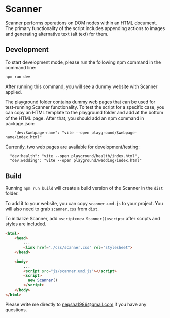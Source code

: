 # Scanner
Scanner performs operations on DOM nodes within an HTML document. The primary functionality of the script includes appending actions to images and generating alternative text (alt text) for them.

## Development

To start development mode, please run the following npm command in the command line:

```bash
npm run dev
```

After running this command, you will see a dummy website with Scanner applied.

The playground folder contains dummy web pages that can be used for test-running Scanner functionality.
To test the script for a specific case, you can copy an HTML template to the playground folder and add <script type="module" src="/src/main.ts"></script> at the bottom of the HTML page.
After that, you should add an npm command in package.json:
```npm
    "dev:$webpage-name": "vite --open playground/$webpage-name/index.html"
```

Currently, two web pages are available for development/testing:

```npm
  "dev:health": "vite --open playground/health/index.html",
  "dev:wedding": "vite --open playground/wedding/index.html"
```

## Build

Running ``npm run build`` will create a build version of the Scanner in the ``dist`` folder. 

To add it to your website, you can copy ``scanner.umd.js`` to your project. You will also need to grab ``scanner.css`` from ``dist``.

To initialize Scanner, add ```<script>new Scanner()<script>``` after scripts and styles are included.

```html
<html>
    <head>
        ...
        <link href="./css/scanner.css" rel="stylesheet">
    </head>

    <body>
        ...
        <script src="js/scanner.umd.js"></script>
        <script>
          new Scanner()
        </script>
    </body>
</html>
```


Please write me directly to [nepsha1986@gmail.com](mailto:nepsha1986@gmail.com) if you have any questions.